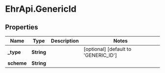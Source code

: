 # EhrApi.GenericId

## Properties

Name | Type | Description | Notes
------------ | ------------- | ------------- | -------------
**_type** | **String** |  | [optional] [default to &#39;GENERIC_ID&#39;]
**scheme** | **String** |  | 


